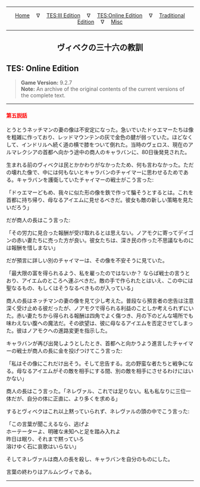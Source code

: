 
---

<!-- Jekyll Page Links -->

<center>
<a href="../../../../index.html">Home</a>
&emsp;&nabla;&emsp;
<a href="../../../index-tes3.html">TES:III Edition</a>
&emsp;&nabla;&emsp;
<a href="../../../index-teso.html">TES:Online Edition</a>
&emsp;&nabla;&emsp;
<a href="../../../index-traditional.html">Traditional Edition</a>
&emsp;&nabla;&emsp;
<a href="../../../index-misc.html">Misc</a>
</center>

<!-- Markdown Body Below: -->

---

<center>
<h2><span style="font-family:Georgia">ヴィベクの三十六の教訓</span></h2>
</center>

## TES: Online Edition

> __Game Version:__ 9.2.7\
> __Note:__ An archive of the original contents of the current versions of the complete text.

---

#### <span style="color:red">第五説話</span>

とうとうネッチマンの妻の像は不安定になった。急いでいたドゥエマーたちは像を粗雑に作っており、レッドマウンテンの灰で金色の腱が弱っていた。ほどなくして、インドリルへ続く道の横で膝をついて倒れた。当時のヴェロス、現在のアルマレクシアの首都へ向かう途中の商人のキャラバンに、80日後発見された。

生まれる前のヴィベクは民とかかわりがなかったため、何も言わなかった。ただの壊れた像で、中には何もないとキャラバンのチャイマーに思わせるためである。キャラバンを護衛していたチャイマーの戦士がこう言った:

「ドゥエマーどもめ、我々に似た形の像を鉄で作って騙そうとするとは。これを首都に持ち帰り、母なるアイエムに見せるべきだ。彼女も敵の新しい策略を見たいだろう」

だが商人の長はこう言った:

「その労力に見合った報酬が受け取れるとは思えない。ノアモクに寄ってデイゴンの赤い妻たちに売った方が良い。彼女たちは、深き民の作った不思議なものには報酬を惜しまない」

だが預言に詳しい別のチャイマーは、その像を不安そうに見ていた。

「最大限の富を得られるよう、私を雇ったのではないか？ ならば戦士の言うとおり、アイエムのところへ運ぶべきだ。敵の手で作られたとはいえ、この中には聖なるもの、もしくはそうなるべきものが入っている」

商人の長はネッチマンの妻の像を見て少し考えた。普段なら預言者の忠告は注意深く受け止める彼だったが、ノアモクで得られる利益のことしか考えられずにいた。赤い妻たちから得られる報酬は四角でよく傷つき、月の下のどんな場所でも味わえない腹への魔法だ。その欲望は、彼に母なるアイエムを否定させてしまった。彼はノアモクへの進路変更を指示した。

キャラバンが再び出発しようとしたとき、首都へと向かうよう進言したチャイマーの戦士が商人の長に金を投げつけてこう言った:

「私はその像にこれだけ出そう。そして忠告する。北の野蛮な者たちと戦争になる。母なるアイエムがその敵を相手にする間、別の敵を相手にさせるわけにはいかない」

商人の長はこう言った。「ネレヴァル、これでは足りない。私も私なりに三位一体だが、自分の体に正直に、より多くを求める」

するとヴィベクはこれ以上黙っていられず、ネレヴァルの頭の中でこう言った:

「この言葉が聞こえるなら、逃げよ\
ホーテーターよ、明確な未知へと足を踏み入れよ\
昨日は眠り、それまで黙っていろ\
溶けゆく石に哀歌はいらない」

そしてネレヴァルは商人の長を殺し、キャラバンを自分のものにした。

言葉の終わりはアルムシヴィである。

---
